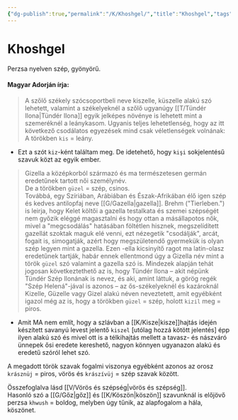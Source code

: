 ```yaml
---
{"dg-publish":true,"permalink":"/K/Khoshgel/","title":"Khoshgel","tags":["dg_uploaded"],"created":"2023-11-05T03:41","updated":"2023-11-08T03:48"}
---
```



# Khoshgel

Perzsa nyelven szép, gyönyörű.  

#### Magyar Adorján írja:  

> A szőlő székely szócsoportbeli neve kiszelle, küszelle alakú szó lehetett, valamint a székelyeknél a szőlő ugyanúgy [[T/Tündér Ilona\|Tündér Ilona]] egyik jelképes növénye is lehetett mint a szemeréknél a leánykasom. Ugyanis teljes lehetetlenség, hogy az itt következő csodálatos egyezések mind csak véletlenségek volnának:  
> A törökben `kis` = leány.  
- Ezt a szót `kiz`-ként találtam meg. De idetehető, hogy `kişi` sokjelentésű szavuk közt az egyik ember.  

> Gizella a középkorból származó és ma természetesen germán eredetűnek tartott női személynév.  
> De a törökben `güzel` = szép, csinos.  
> Továbbá, egy Szíriában, Arábiában és Észak-Afrikában élő igen szép és kedves antilopfaj neve [[G/Gazella\|gazella]]. Brehm ("Tierleben.") is leirja, hogy Kelet költői a gazella testalkata és szemei szépségét nem győzik eléggé magasztalni és hogy ottan a másállapotos nők, mivel a "megcsodálás" hatásában föltétlen hisznek, megszelídített gazellát szoktak maguk elé venni, ezt nézegetik "csodálják", arcát, fogait is, simogatják, azért hogy megszületendő gyermekük is olyan szép legyen mint a gazella. Ezen -ella kicsinyítő ragot ma latin-olasz eredetűnek tartják, habár ennek ellentmond úgy a Gizella név mint a török `güzel` szó valamint a gazella szó is. Mindezek alapján tehát jogosan következtethető az is, hogy Tündér Ilona – akit népünk Tündér Szép Ilonának is nevez, és aki, amint láttuk, a görög regék "Szép Helená"-jával is azonos – az ős-székelyeknél és kazároknál Kizelle, Güzelle vagy Gizel alakú néven neveztetett, amit egyébként igazol még az is, hogy a törökben `güzel` = szép, holott `kizil` meg = piros.  
- Amit MA nem említ, hogy a szlávban a [[K/Kisze\|kisze]]hajtás idején készített savanyú levest jelentő `kiszel` \[utólag hozzá kötött jelentés\] épp ilyen alakú szó és mivel ott is a télkihajtás mellett a tavasz- és nászváró ünnepek ősi eredete kereshető, nagyon könnyen ugyanazon alakú és eredetű szóról lehet szó.

A megadott török szavak fogalmi viszonya egyébként azonos az orosz `krásznüj` = piros, vörös és `krászívüj` = szép szavak között.  

Összefoglalva lásd [[V/Vörös és szépség\|vörös és szépség]].  
Hasonló szó a [[G/Gőz\|gőz]] és [[K/Köszön\|köszön]] szavunknál is előjövő perzsa `khwush` = boldog, melyben úgy tűnik, az alapfogalom a hála, köszönet.  